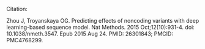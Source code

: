 Citation:

Zhou J, Troyanskaya OG. Predicting effects of noncoding variants with deep learning-based sequence model. Nat Methods. 2015 Oct;12(10):931-4. doi: 10.1038/nmeth.3547. Epub 2015 Aug 24. PMID: 26301843; PMCID: PMC4768299.
